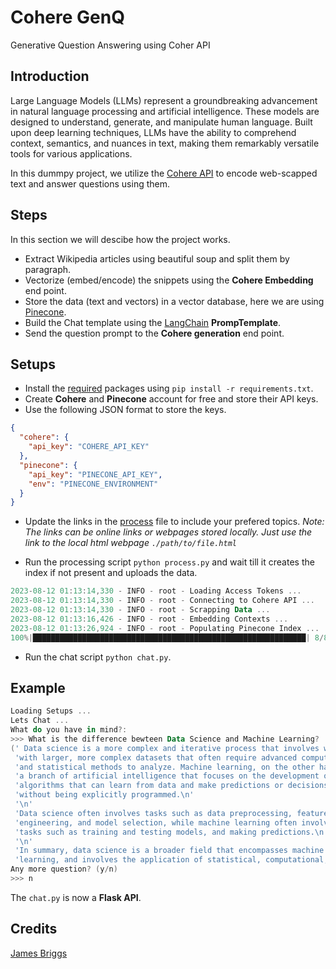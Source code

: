 # Cohere GenQ

Generative Question Answering using Coher API

## Introduction

Large Language Models (LLMs) represent a groundbreaking advancement in natural language processing and artificial intelligence. These models are designed to understand, generate, and manipulate human language. Built upon deep learning techniques, LLMs have the ability to comprehend context, semantics, and nuances in text, making them remarkably versatile tools for various applications.

In this dummpy project, we utilize the [Cohere API](https://cohere.com/) to encode web-scapped text and answer questions using them.

## Steps

In this section we will descibe how the project works.

- Extract Wikipedia articles using beautiful soup and split them by paragraph.
- Vectorize (embed/encode) the snippets using the **Cohere Embedding** end point.
- Store the data (text and vectors) in a vector database, here we are using [Pinecone](https://www.pinecone.io/).
- Build the Chat template using the [LangChain](https://github.com/langchain-ai/langchain) **PrompTemplate**.
- Send the question prompt to the **Cohere generation** end point.

## Setups

- Install the [required](requirements.txt) packages using `pip install -r requirements.txt`.
- Create **Cohere** and **Pinecone** account for free and store their API keys.
- Use the following JSON format to store the keys.

```json
{
  "cohere": {
    "api_key": "COHERE_API_KEY"
  },
  "pinecone": {
    "api_key": "PINECONE_API_KEY",
    "env": "PINECONE_ENVIRONMENT"
  }
}
```

- Update the links in the [process](process.py#L101) file to include your prefered topics.
  _Note: The links can be online links or webpages stored locally. Just use the link to the local html webpage `./path/to/file.html`_

- Run the processing script `python process.py` and wait till it creates the index if not present and uploads the data.

```powershell
2023-08-12 01:13:14,330 - INFO - root - Loading Access Tokens ...
2023-08-12 01:13:14,330 - INFO - root - Connecting to Cohere API ...
2023-08-12 01:13:14,330 - INFO - root - Scrapping Data ...
2023-08-12 01:13:16,426 - INFO - root - Embedding Contexts ...
2023-08-12 01:13:26,924 - INFO - root - Populating Pinecone Index ...
100%|█████████████████████████████████████████████████████████████| 8/8 [02:54<00:00, 21.77s/it]
```

- Run the chat script `python chat.py`.

## Example

```powershell
Loading Setups ...
Lets Chat ...
What do you have in mind?:
>>> What is the difference bewteen Data Science and Machine Learning?
(' Data science is a more complex and iterative process that involves working '
 'with larger, more complex datasets that often require advanced computational '
 'and statistical methods to analyze. Machine learning, on the other hand, is '
 'a branch of artificial intelligence that focuses on the development of '
 'algorithms that can learn from data and make predictions or decisions '
 'without being explicitly programmed.\n'
 '\n'
 'Data science often involves tasks such as data preprocessing, feature '
 'engineering, and model selection, while machine learning often involves '
 'tasks such as training and testing models, and making predictions.\n'
 '\n'
 'In summary, data science is a broader field that encompasses machine '
 'learning, and involves the application of statistical, computational, and')
Any more question? (y/n)
>>> n
```

The `chat.py` is now a **Flask API**.

## Credits

[James Briggs](https://youtube.com/playlist?list=PLIUOU7oqGTLgBf0X_KzRlsqyM2Cs7Dxp9)
